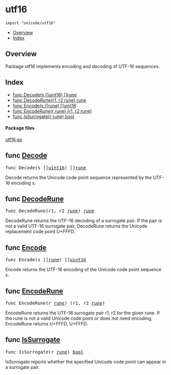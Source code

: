

# utf16
`import "unicode/utf16"`

* [Overview](#pkg-overview)
* [Index](#pkg-index)

## <a id="pkg-overview">Overview</a>
Package utf16 implements encoding and decoding of UTF-16 sequences.




## <a id="pkg-index">Index</a>
* [func Decode(s []uint16) []rune](#Decode)
* [func DecodeRune(r1, r2 rune) rune](#DecodeRune)
* [func Encode(s []rune) []uint16](#Encode)
* [func EncodeRune(r rune) (r1, r2 rune)](#EncodeRune)
* [func IsSurrogate(r rune) bool](#IsSurrogate)




#### <a id="pkg-files">Package files</a>
[utf16.go](https://golang.org/src/unicode/utf16/utf16.go) 






## <a id="Decode">func</a> [Decode](https://golang.org/src/unicode/utf16/utf16.go?s=2378:2408#L78)
<pre>func Decode(s []<a href="/pkg/builtin/#uint16">uint16</a>) []<a href="/pkg/builtin/#rune">rune</a></pre>
Decode returns the Unicode code point sequence represented
by the UTF-16 encoding s.



## <a id="DecodeRune">func</a> [DecodeRune](https://golang.org/src/unicode/utf16/utf16.go?s=1164:1197#L27)
<pre>func DecodeRune(r1, r2 <a href="/pkg/builtin/#rune">rune</a>) <a href="/pkg/builtin/#rune">rune</a></pre>
DecodeRune returns the UTF-16 decoding of a surrogate pair.
If the pair is not a valid UTF-16 surrogate pair, DecodeRune returns
the Unicode replacement code point U+FFFD.



## <a id="Encode">func</a> [Encode](https://golang.org/src/unicode/utf16/utf16.go?s=1790:1820#L46)
<pre>func Encode(s []<a href="/pkg/builtin/#rune">rune</a>) []<a href="/pkg/builtin/#uint16">uint16</a></pre>
Encode returns the UTF-16 encoding of the Unicode code point sequence s.



## <a id="EncodeRune">func</a> [EncodeRune](https://golang.org/src/unicode/utf16/utf16.go?s=1530:1567#L37)
<pre>func EncodeRune(r <a href="/pkg/builtin/#rune">rune</a>) (r1, r2 <a href="/pkg/builtin/#rune">rune</a>)</pre>
EncodeRune returns the UTF-16 surrogate pair r1, r2 for the given rune.
If the rune is not a valid Unicode code point or does not need encoding,
EncodeRune returns U+FFFD, U+FFFD.



## <a id="IsSurrogate">func</a> [IsSurrogate](https://golang.org/src/unicode/utf16/utf16.go?s=916:945#L20)
<pre>func IsSurrogate(r <a href="/pkg/builtin/#rune">rune</a>) <a href="/pkg/builtin/#bool">bool</a></pre>
IsSurrogate reports whether the specified Unicode code point
can appear in a surrogate pair.








